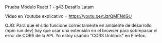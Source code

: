 Prueba Módulo React 1 - g43 Desafío Latam

Video en Youtube explicativo = https://youtu.be/tJzrQMFNdGU

OJO: Para que el sitio funcione correctamente en ambiente de desarrollo (npm run dev) hay que usar una extensión en el browser para sobrepasar el error de CORS de la API. Yo estoy usando "CORS Unblock" en Firefox.
